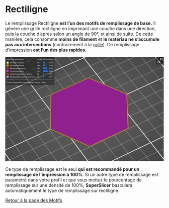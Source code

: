 # Rectiligne

Le remplissage Rectiligne **est l’un des motifs de remplissage de base.** Il génère une grille rectiligne en imprimant une couche dans une direction, puis la couche d’après selon un angle de 90°, et ainsi de suite. De cette manière, cela consomme **moins de filament** et **le matériau ne s’accumule pas aux intersections** (contrairement à la [grille](pattern_grid.md)). Ce remplissage d’impression **est l’un des plus rapides**.

![Image : Remplissage rectiligne (image gif animée)](images/rectiligne.gif)

Ce type de remplissage est le seul **qui est recommandé pour un remplissage de l’impression à 100%**. Si un autre type de remplissage est paramétré dans votre profil et que vous mettez le pourcentage de remplissage sur une densité de 100%, **SuperSlicer** basculera automatiquement le type de remplissage sur rectiligne.


[Retour à la page des Motifs](pattern.md)